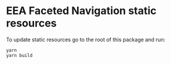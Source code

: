# EEA Faceted Navigation static resources

To update static resources go to the root of this package and run:

    yarn
    yarn build
